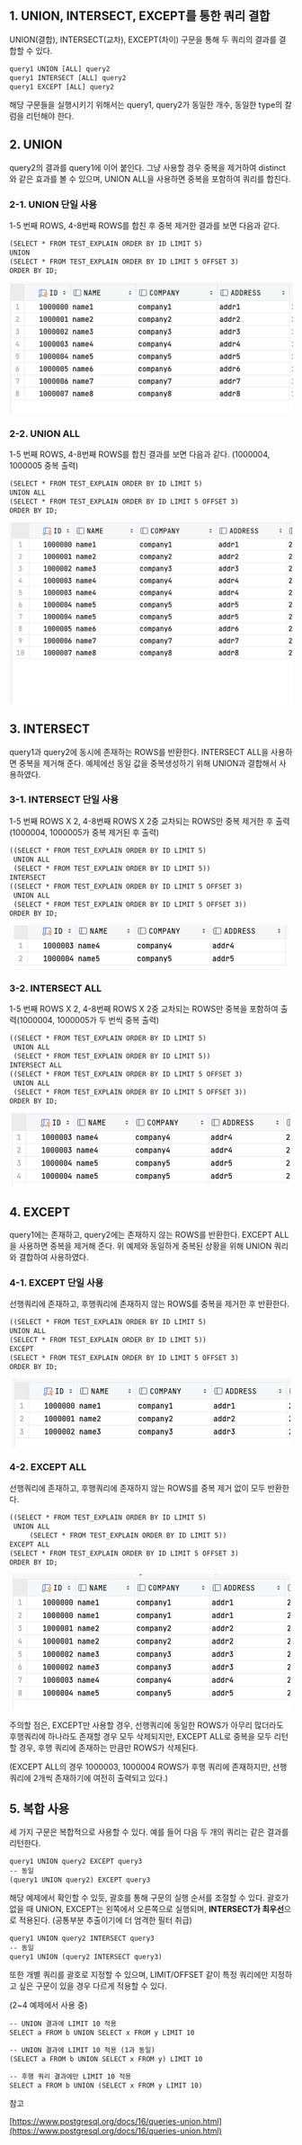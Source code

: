## 1\. UNION, INTERSECT, EXCEPT를 통한 쿼리 결합

UNION(결합), INTERSECT(교차), EXCEPT(차이) 구문을 통해 두 쿼리의 결과를 결합할 수 있다.

```
query1 UNION [ALL] query2
query1 INTERSECT [ALL] query2
query1 EXCEPT [ALL] query2
```

해당 구문들을 실행시키기 위해서는 query1, query2가 동일한 개수, 동일한 type의 칼럼을 리턴해야 한다.

## 2\. UNION

query2의 결과를 query1에 이어 붙인다. 그냥 사용할 경우 중복을 제거하여 distinct와 같은 효과를 볼 수 있으며, UNION ALL을 사용하면 중복을 포함하여 쿼리를 합친다.

### 2-1. UNION 단일 사용

1-5 번째 ROWS, 4-8번째 ROWS를 합친 후 중복 제거한 결과를 보면 다음과 같다.

```
(SELECT * FROM TEST_EXPLAIN ORDER BY ID LIMIT 5)
UNION
(SELECT * FROM TEST_EXPLAIN ORDER BY ID LIMIT 5 OFFSET 3)
ORDER BY ID;
```

<p align="center"><img src="/img/union1.png"/></p>

### 2-2. UNION ALL

1-5 번째 ROWS, 4-8번째 ROWS를 합친 결과를 보면 다음과 같다. (1000004, 1000005 중복 출력)

```
(SELECT * FROM TEST_EXPLAIN ORDER BY ID LIMIT 5)
UNION ALL
(SELECT * FROM TEST_EXPLAIN ORDER BY ID LIMIT 5 OFFSET 3)
ORDER BY ID;
```

<p align="center"><img src="/img/union2.png"/></p>

## 3\. INTERSECT

query1과 query2에 동시에 존재하는 ROWS를 반환한다. INTERSECT ALL을 사용하면 중복을 제거해 준다. 예제에선 동일 값을 중복생성하기 위해 UNION과 결합해서 사용하였다.

### 3-1. INTERSECT 단일 사용

1-5 번째 ROWS X 2, 4-8번째 ROWS X 2중 교차되는 ROWS만 중복 제거한 후 출력(1000004, 1000005가 중복 제거된 후 출력)

```
((SELECT * FROM TEST_EXPLAIN ORDER BY ID LIMIT 5)
 UNION ALL
 (SELECT * FROM TEST_EXPLAIN ORDER BY ID LIMIT 5))
INTERSECT
((SELECT * FROM TEST_EXPLAIN ORDER BY ID LIMIT 5 OFFSET 3)
 UNION ALL
 (SELECT * FROM TEST_EXPLAIN ORDER BY ID LIMIT 5 OFFSET 3))
ORDER BY ID;
```

<p align="center"><img src="/img/union3.png"/></p>

### 3-2. INTERSECT ALL

1-5 번째 ROWS X 2, 4-8번째 ROWS X 2중 교차되는 ROWS만 중복을 포함하여 출력(1000004, 1000005가 두 번씩 중복 출력)

```
((SELECT * FROM TEST_EXPLAIN ORDER BY ID LIMIT 5)
 UNION ALL
 (SELECT * FROM TEST_EXPLAIN ORDER BY ID LIMIT 5))
INTERSECT ALL
((SELECT * FROM TEST_EXPLAIN ORDER BY ID LIMIT 5 OFFSET 3)
 UNION ALL
 (SELECT * FROM TEST_EXPLAIN ORDER BY ID LIMIT 5 OFFSET 3))
ORDER BY ID;
```

<p align="center"><img src="/img/union4.png"/></p>

## 4\. EXCEPT

query1에는 존재하고, query2에는 존재하지 않는 ROWS를 반환한다. EXCEPT ALL을 사용하면 중복을 제거해 준다. 위 예제와 동일하게 중복된 상황을 위해 UNION 쿼리와 결합하여 사용하였다.

### 4-1. EXCEPT 단일 사용

선행쿼리에 존재하고, 후행쿼리에 존재하지 않는 ROWS를 중복을 제거한 후 반환한다.

```
((SELECT * FROM TEST_EXPLAIN ORDER BY ID LIMIT 5)
UNION ALL
(SELECT * FROM TEST_EXPLAIN ORDER BY ID LIMIT 5))
EXCEPT
(SELECT * FROM TEST_EXPLAIN ORDER BY ID LIMIT 5 OFFSET 3)
ORDER BY ID;
```

<p align="center"><img src="/img/union5.png"/></p>

### 4-2. EXCEPT ALL

선행쿼리에 존재하고, 후행쿼리에 존재하지 않는 ROWS를 중복 제거 없이 모두 반환한다.

```
((SELECT * FROM TEST_EXPLAIN ORDER BY ID LIMIT 5)
 UNION ALL
     (SELECT * FROM TEST_EXPLAIN ORDER BY ID LIMIT 5))
EXCEPT ALL
(SELECT * FROM TEST_EXPLAIN ORDER BY ID LIMIT 5 OFFSET 3)
ORDER BY ID;
```

<p align="center"><img src="/img/union6.png"/></p>

주의할 점은, EXCEPT만 사용할 경우, 선행쿼리에 동일한 ROWS가 아무리 많더라도 후행쿼리에 하나라도 존재할 경우 모두 삭제되지만, EXCEPT ALL로 중복을 모두 리턴할 경우, 후행 쿼리에 존재하는 만큼만 ROWS가 삭제된다.

(EXCEPT ALL의 경우 1000003, 1000004 ROWS가 후행 쿼리에 존재하지만, 선행쿼리에 2개씩 존재하기에 여전히 출력되고 있다.)

## 5\. 복합 사용

세 가지 구문은 복합적으로 사용할 수 있다. 예를 들어 다음 두 개의 쿼리는 같은 결과를 리턴한다.

```
query1 UNION query2 EXCEPT query3
-- 동일
(query1 UNION query2) EXCEPT query3
```

해당 예제에서 확인할 수 있듯, 괄호를 통해 구문의 실행 순서를 조절할 수 있다. 괄호가 없을 때 UNION, EXCEPT는 왼쪽에서 오른쪽으로 실행되며, **INTERSECT가 최우선**으로 적용된다. (공통부분 추출이기에 더 엄격한 필터 취급)

```
query1 UNION query2 INTERSECT query3
-- 동일
query1 UNION (query2 INTERSECT query3)
```

또한 개별 쿼리를 괄호로 지정할 수 있으며, LIMIT/OFFSET 같이 특정 쿼리에만 지정하고 싶은 구문이 있을 경우 다르게 적용할 수 있다.

(2~4 예제에서 사용 중)

```
-- UNION 결과에 LIMIT 10 적용
SELECT a FROM b UNION SELECT x FROM y LIMIT 10
```

```
-- UNION 결과에 LIMIT 10 적용 (1과 동일)
(SELECT a FROM b UNION SELECT x FROM y) LIMIT 10
```

```
-- 후행 쿼리 결과에만 LIMIT 10 적용
SELECT a FROM b UNION (SELECT x FROM y LIMIT 10)
```

참고

[https://www.postgresql.org/docs/16/queries-union.html](https://www.postgresql.org/docs/16/queries-union.html)